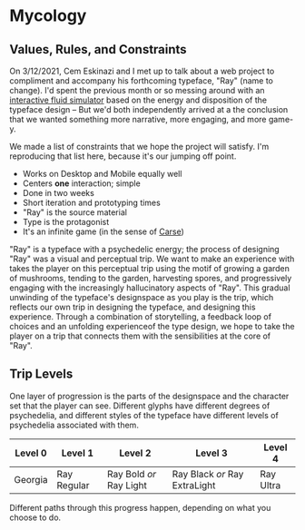 # Mycology

## Values, Rules, and Constraints

On 3/12/2021, Cem Eskinazi and I met up to talk about a web project to compliment and accompany his forthcoming typeface, "Ray" (name to change). I'd spent the previous month or so messing around with an [interactive fluid simulator](https://github.com/nicschumann/fairly-fast-fluids) based on the energy and disposition of the typeface design – But we'd both independently arrived at a the conclusion that we wanted something more narrative, more engaging, and more game-y.

We made a list of constraints that we hope the project will satisfy. I'm reproducing that list here, because it's our jumping off point.

- Works on Desktop and Mobile equally well
- Centers **one** interaction; simple
- Done in two weeks
- Short iteration and prototyping times
- "Ray" is the source material
- Type is the protagonist
- It's an infinite game (in the sense of [Carse](https://en.wikipedia.org/wiki/Finite_and_Infinite_Games))

"Ray" is a typeface with a psychedelic energy; the process of designing "Ray" was a visual and perceptual trip. We want to make an experience with takes the player on this perceptual trip using the motif of growing a garden of mushrooms, tending to the garden, harvesting spores, and progressively engaging with the increasingly hallucinatory aspects of "Ray". This gradual unwinding of the typeface's designspace as you play is the trip, which reflects our own trip in designing the typeface, and designing this experience. Through a combination of storytelling, a feedback loop of choices and an unfolding experienceof the type design, we hope to take the player on a trip that connects them with the sensibilities at the core of "Ray".

## Trip Levels

One layer of progression is the parts of the designspace and the character set that the player can see. Different glyphs have different degrees of psychedelia, and different styles of the typeface have different levels of psychedelia associated with them.

| Level 0 | Level 1 | Level 2 | Level 3 | Level 4 |
| - | - | - |  - | - |
| Georgia | Ray Regular| Ray Bold *or* Ray Light | Ray Black *or* Ray ExtraLight | Ray Ultra |

Different paths through this progress happen, depending on what you choose to do.
